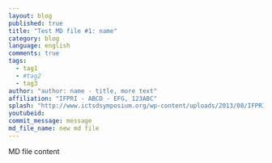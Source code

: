 ```yaml
---
layout: blog
published: true
title: "Test MD file #1: name"
category: blog
language: english
comments: true
tags: 
  - tag1
  - #tag2
  - tag3
author: "author: name - title, more text"
affiliation: "IFPRI - ABCD - EFG, 123ABC"
splash: "http://www.ictsdsymposium.org/wp-content/uploads/2013/08/IFPRI_Logo_4L_Gn-Bx.png"
youtubeid: 
commit_message: message
md_file_name: new md file
---
```

MD file content